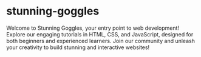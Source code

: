 # stunning-goggles
Welcome to Stunning Goggles, your entry point to web development! Explore our engaging tutorials in HTML, CSS, and JavaScript, designed for both beginners and experienced learners. Join our community and unleash your creativity to build stunning and interactive websites!

